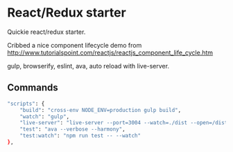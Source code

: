 # React/Redux starter

Quickie react/redux starter.

Cribbed a nice component lifecycle demo from http://www.tutorialspoint.com/reactjs/reactjs_component_life_cycle.htm

gulp, browserify, eslint, ava, auto reload with live-server.

## Commands

```bash
"scripts": {
    "build": "cross-env NODE_ENV=production gulp build",
    "watch": "gulp",
    "live-server": "live-server --port=3004 --watch=./dist --open=/dist/",
    "test": "ava --verbose --harmony",
    "test:watch": "npm run test -- --watch"
},
```
